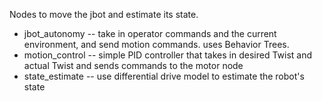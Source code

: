 Nodes to move the jbot and estimate its state.

* jbot_autonomy -- take in operator commands and the current environment, and send motion commands. uses Behavior Trees.
* motion_control -- simple PID controller that takes in desired Twist and actual Twist and sends commands to the motor node
* state_estimate -- use differential drive model to estimate the robot's state


